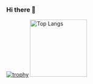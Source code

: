 ### Hi there 👋

<!--
**CHIHAYATAKU/CHIHAYATAKU** is a ✨ _special_ ✨ repository because its `README.md` (this file) appears on your GitHub profile.

Here are some ideas to get you started:
- 🔭 I’m currently working on ...
- 🌱 I’m currently learning ...
- 👯 I’m looking to collaborate on ...
- 🤔 I’m looking for help with ...
- 💬 Ask me about ...
- 📫 How to reach me: ...
- 😄 Pronouns: ...
- ⚡ Fun fact: ...
-->
[![trophy](https://github-profile-trophy.vercel.app/?username=CHIHAYATAKU&theme=onedark)](https://github-profile-trophy.vercel.app/?username=ryo-ma&theme=tokyonight)
<img alt="Top Langs" height="150px" src="https://github-readme-stats.vercel.app/api/top-langs/username=CHIHAYATAKU&layout=compact&count_private=true&show_icons=true&theme=tokyonight" />

